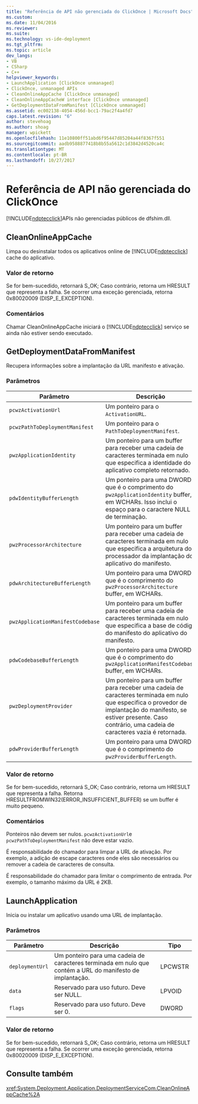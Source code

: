 ```yaml
---
title: "Referência de API não gerenciada do ClickOnce | Microsoft Docs"
ms.custom: 
ms.date: 11/04/2016
ms.reviewer: 
ms.suite: 
ms.technology: vs-ide-deployment
ms.tgt_pltfrm: 
ms.topic: article
dev_langs:
- VB
- CSharp
- C++
helpviewer_keywords:
- LaunchApplication [ClickOnce unmanaged]
- ClickOnce, unmanaged APIs
- CleanOnlineAppCache [ClickOnce unmanaged]
- CleanOnlineAppCacheW interface [ClickOnce unmanaged]
- GetDeploymentDataFromManifest [ClickOnce unmanaged]
ms.assetid: ec002138-4054-456d-bcc1-79ac2f4a4fd7
caps.latest.revision: "6"
author: stevehoag
ms.author: shoag
manager: wpickett
ms.openlocfilehash: 11e10800ff51abd6f95447d85204a44f8367f551
ms.sourcegitcommit: aadb9588877418b8b55a5612c1d3842d4520ca4c
ms.translationtype: MT
ms.contentlocale: pt-BR
ms.lasthandoff: 10/27/2017
---
```

# <a name="clickonce-unmanaged-api-reference"></a>Referência de API não gerenciada do ClickOnce
[!INCLUDE[ndptecclick](../deployment/includes/ndptecclick_md.md)]APIs não gerenciadas públicos de dfshim.dll.  
  
## <a name="cleanonlineappcache"></a>CleanOnlineAppCache  
 Limpa ou desinstalar todos os aplicativos online de [!INCLUDE[ndptecclick](../deployment/includes/ndptecclick_md.md)] cache do aplicativo.  
  
### <a name="return-value"></a>Valor de retorno  
 Se for bem-sucedido, retornará S_OK; Caso contrário, retorna um HRESULT que representa a falha. Se ocorrer uma exceção gerenciada, retorna 0x80020009 (DISP_E_EXCEPTION).  
  
### <a name="remarks"></a>Comentários  
 Chamar CleanOnlineAppCache iniciará o [!INCLUDE[ndptecclick](../deployment/includes/ndptecclick_md.md)] serviço se ainda não estiver sendo executado.  
  
## <a name="getdeploymentdatafrommanifest"></a>GetDeploymentDataFromManifest  
 Recupera informações sobre a implantação da URL manifesto e ativação.  
  
### <a name="parameters"></a>Parâmetros  
  
|Parâmetro|Descrição|Tipo|  
|---------------|-----------------|----------|  
|`pcwzActivationUrl`|Um ponteiro para o `ActivationURL`.|LPCWSTR|  
|`pcwzPathToDeploymentManifest`|Um ponteiro para o `PathToDeploymentManifest`.|LPCWSTR|  
|`pwzApplicationIdentity`|Um ponteiro para um buffer para receber uma cadeia de caracteres terminada em nulo que especifica a identidade do aplicativo completo retornado.|LPWSTR|  
|`pdwIdentityBufferLength`|Um ponteiro para uma DWORD que é o comprimento do `pwzApplicationIdentity` buffer, em WCHARs. Isso inclui o espaço para o caractere NULL de terminação.|LPDWORD|  
|`pwzProcessorArchitecture`|Um ponteiro para um buffer para receber uma cadeia de caracteres terminada em nulo que especifica a arquitetura do processador da implantação do aplicativo do manifesto.|LPWSTR|  
|`pdwArchitectureBufferLength`|Um ponteiro para uma DWORD que é o comprimento do `pwzProcessorArchitecture` buffer, em WCHARs.|LPDWORD|  
|`pwzApplicationManifestCodebase`|Um ponteiro para um buffer para receber uma cadeia de caracteres terminada em nulo que especifica a base de código do manifesto do aplicativo do manifesto.|LPWSTR|  
|`pdwCodebaseBufferLength`|Um ponteiro para uma DWORD que é o comprimento do `pwzApplicationManifestCodebase` buffer, em WCHARs.|LPDWORD|  
|`pwzDeploymentProvider`|Um ponteiro para um buffer para receber uma cadeia de caracteres terminada em nulo que especifica o provedor de implantação do manifesto, se estiver presente. Caso contrário, uma cadeia de caracteres vazia é retornada.|LPWSTR|  
|`pdwProviderBufferLength`|Um ponteiro para uma DWORD que é o comprimento do `pwzProviderBufferLength`.|LPDWORD|  
  
### <a name="return-value"></a>Valor de retorno  
 Se for bem-sucedido, retornará S_OK; Caso contrário, retorna um HRESULT que representa a falha. Retorna HRESULTFROMWIN32(ERROR_INSUFFICIENT_BUFFER) se um buffer é muito pequeno.  
  
### <a name="remarks"></a>Comentários  
 Ponteiros não devem ser nulos. `pcwzActivationUrl`e `pcwzPathToDeploymentManifest` não deve estar vazio.  
  
 É responsabilidade do chamador para limpar a URL de ativação. Por exemplo, a adição de escape caracteres onde eles são necessários ou remover a cadeia de caracteres de consulta.  
  
 É responsabilidade do chamador para limitar o comprimento de entrada. Por exemplo, o tamanho máximo da URL é 2KB.  
  
## <a name="launchapplication"></a>LaunchApplication  
 Inicia ou instalar um aplicativo usando uma URL de implantação.  
  
### <a name="parameters"></a>Parâmetros  
  
|Parâmetro|Descrição|Tipo|  
|---------------|-----------------|----------|  
|`deploymentUrl`|Um ponteiro para uma cadeia de caracteres terminada em nulo que contém a URL do manifesto de implantação.|LPCWSTR|  
|`data`|Reservado para uso futuro. Deve ser NULL.|LPVOID|  
|`flags`|Reservado para uso futuro. Deve ser 0.|DWORD|  
  
### <a name="return-value"></a>Valor de retorno  
 Se for bem-sucedido, retornará S_OK; Caso contrário, retorna um HRESULT que representa a falha. Se ocorrer uma exceção gerenciada, retorna 0x80020009 (DISP_E_EXCEPTION).  
  
## <a name="see-also"></a>Consulte também  
 <xref:System.Deployment.Application.DeploymentServiceCom.CleanOnlineAppCache%2A>